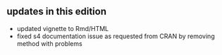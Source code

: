 ## updates in this edition

 - updated vignette to Rmd/HTML
 - fixed s4 documentation issue as requested from CRAN by removing method with problems

